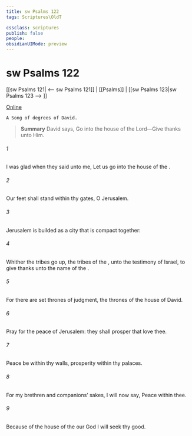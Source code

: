 ```yaml
---
title: sw Psalms 122
tags: Scriptures\OldT

cssclass: scriptures
publish: false
people:
obsidianUIMode: preview
---
```


# sw Psalms 122
[[sw Psalms 121| <-- sw Psalms 121]] | [[Psalms]] | [[sw Psalms 123|sw Psalms 123 --> ]]

[Online](https://churchofjesuschrist.org/study/scriptures/ot/ps/122?lang=eng)

```
A Song of degrees of David.
```

> __Summary__
David says, Go into the house of the Lord—Give thanks unto Him.

###### 1 
I was glad when they said unto me, Let us go into the house of the .

###### 2 
Our feet shall stand within thy gates, O Jerusalem.

###### 3 
Jerusalem is builded as a city that is compact together:

###### 4 
Whither the tribes go up, the tribes of the , unto the testimony of Israel, to give thanks unto the name of the .

###### 5 
For there are set thrones of judgment, the thrones of the house of David.

###### 6 
Pray for the peace of Jerusalem: they shall prosper that love thee.

###### 7 
Peace be within thy walls,  prosperity within thy palaces.

###### 8 
For my brethren and companions’ sakes, I will now say, Peace  within thee.

###### 9 
Because of the house of the  our God I will seek thy good.


